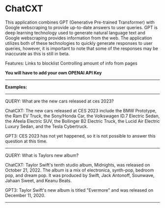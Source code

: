 # ChatCXT

This application combines GPT (Generative Pre-trained Transformer) with Google webscraping to provide up-to-date answers to user queries. GPT is deep learning technology used to generate natural language text and Google webscraping provides information from the web. The application utilizes both of these technologies to quickly generate responses to user queries, however, it is important to note that some of the responses may be inaccurate as this is still in beta.

Features:
Links to blocklist
Controlling amount of info from pages

**You will have to add your own OPENAI API Key**

---

**Examples:**

---


QUERY: What are the new cars released at ces 2023?

ChatCXT: The new cars released at CES 2023 include the BMW Prototype, the Ram EV Truck, the Sony/Honda Car, the Volkswagen ID.7 Electric Sedan, the Afeela Electric SUV, the Bollinger B2 Electric Truck, the Lucid Air Electric Luxury Sedan, and the Tesla Cybertruck.

GPT3: CES 2023 has not yet happened, so it is not possible to answer this question at this time.


---

QUERY: What is Taylors new album?

ChatCXT: Taylor Swift's tenth studio album, Midnights, was released on October 21, 2022. The album is a mix of electronica, synth-pop, bedroom pop, and dream pop. It was produced by Swift, Jack Antonoff, Sounwave, Jahaan Sweet, and Keanu Beats.

GPT3: Taylor Swift's new album is titled "Evermore" and was released on December 11, 2020.

---
